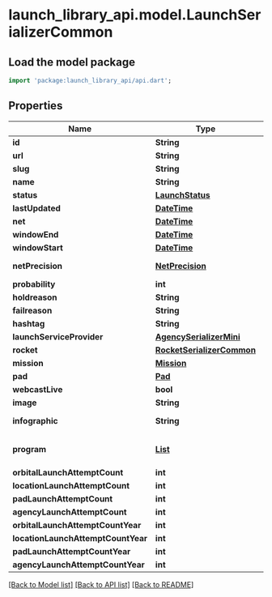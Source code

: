 # launch_library_api.model.LaunchSerializerCommon

## Load the model package
```dart
import 'package:launch_library_api/api.dart';
```

## Properties
Name | Type | Description | Notes
------------ | ------------- | ------------- | -------------
**id** | **String** |  | [readonly] 
**url** | **String** |  | [readonly] 
**slug** | **String** |  | 
**name** | **String** |  | [optional] 
**status** | [**LaunchStatus**](LaunchStatus.md) |  | [readonly] 
**lastUpdated** | [**DateTime**](DateTime.md) |  | [optional] 
**net** | [**DateTime**](DateTime.md) |  | [optional] 
**windowEnd** | [**DateTime**](DateTime.md) |  | [optional] 
**windowStart** | [**DateTime**](DateTime.md) |  | [optional] 
**netPrecision** | [**NetPrecision**](NetPrecision.md) |  | [optional] [readonly] 
**probability** | **int** |  | [optional] 
**holdreason** | **String** |  | [optional] 
**failreason** | **String** |  | [optional] 
**hashtag** | **String** |  | [optional] 
**launchServiceProvider** | [**AgencySerializerMini**](AgencySerializerMini.md) |  | [readonly] 
**rocket** | [**RocketSerializerCommon**](RocketSerializerCommon.md) |  | [readonly] 
**mission** | [**Mission**](Mission.md) |  | [readonly] 
**pad** | [**Pad**](Pad.md) |  | [readonly] 
**webcastLive** | **bool** |  | [optional] 
**image** | **String** |  | [readonly] 
**infographic** | **String** |  | [optional] [readonly] 
**program** | [**List<Program>**](Program.md) |  | [readonly] [default to const []]
**orbitalLaunchAttemptCount** | **int** |  | [optional] 
**locationLaunchAttemptCount** | **int** |  | [optional] 
**padLaunchAttemptCount** | **int** |  | [optional] 
**agencyLaunchAttemptCount** | **int** |  | [optional] 
**orbitalLaunchAttemptCountYear** | **int** |  | [optional] 
**locationLaunchAttemptCountYear** | **int** |  | [optional] 
**padLaunchAttemptCountYear** | **int** |  | [optional] 
**agencyLaunchAttemptCountYear** | **int** |  | [optional] 

[[Back to Model list]](../README.md#documentation-for-models) [[Back to API list]](../README.md#documentation-for-api-endpoints) [[Back to README]](../README.md)


